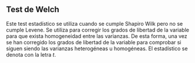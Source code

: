## Test de Welch

Este test estadístico se utiliza cuando se cumple Shapiro Wilk pero no se cumple Levene. Se utiliza para corregir los grados de libertad de la variable para que exista homogeneidad entre las varianzas. De esta forma, una vez se han corregido los grados de libertad de la variable para comprobar si siguen siendo las varianzas heterogéneas u homogéneas. El estadístico se denota con la letra *t*.
